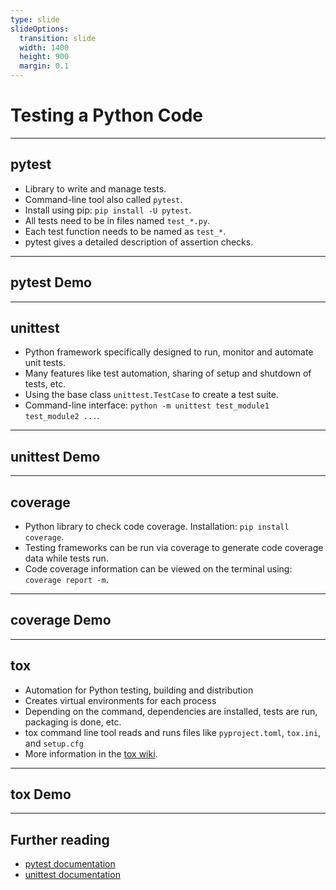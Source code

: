 ```yaml
---
type: slide
slideOptions:
  transition: slide
  width: 1400
  height: 900
  margin: 0.1
---
```


<style>
  .reveal strong {
    font-weight: bold;
    color: orange;
  }
  .reveal p {
    text-align: left;
  }
  .reveal section h1 {
    color: orange;
  }
  .reveal section h2 {
    color: orange;
  }
</style>

# Testing a Python Code

---

## pytest

- Library to write and manage tests.
- Command-line tool also called `pytest`.
- Install using pip: `pip install -U pytest`.
- All tests need to be in files named `test_*.py`.
- Each test function needs to be named as `test_*`.
- pytest gives a detailed description of assertion checks.

---

## pytest Demo

---

## unittest

- Python framework specifically designed to run, monitor and automate unit tests.
- Many features like test automation, sharing of setup and shutdown of tests, etc.
- Using the base class `unittest.TestCase` to create a test suite.
- Command-line interface: `python -m unittest test_module1 test_module2 ...`.

---

## unittest Demo

---

## coverage

- Python library to check code coverage. Installation: `pip install coverage`.
- Testing frameworks can be run via coverage to generate code coverage data while tests run.
- Code coverage information can be viewed on the terminal using: `coverage report -m`.

---

## coverage Demo

---

## tox

- Automation for Python testing, building and distribution
- Creates virtual environments for each process
- Depending on the command, dependencies are installed, tests are run, packaging is done, etc.
- tox command line tool reads and runs files like `pyproject.toml`, `tox.ini`, and `setup.cfg`
- More information in the [tox wiki](https://tox.wiki/en/4.0.15/index.html).

---

## tox Demo

---

## Further reading

- [pytest documentation](https://docs.pytest.org/en/6.2.x/)
- [unittest documentation](https://docs.python.org/3/library/unittest.html)
